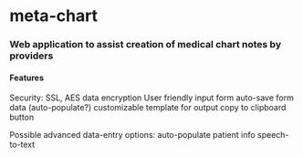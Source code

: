 # meta-chart

### Web application to assist creation of medical chart notes by providers

#### Features
Security: SSL, AES data encryption
User friendly input form
auto-save form data
(auto-populate?)
customizable template for output
copy to clipboard button

Possible advanced data-entry options:
auto-populate patient info 
speech-to-text
 
